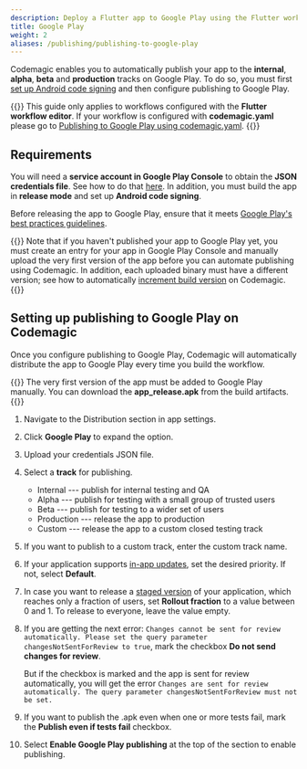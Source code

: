 ```yaml
---
description: Deploy a Flutter app to Google Play using the Flutter workflow editor
title: Google Play
weight: 2
aliases: /publishing/publishing-to-google-play
---
```


Codemagic enables you to automatically publish your app to the **internal**, **alpha**, **beta** and **production** tracks on Google Play. To do so, you must first [set up Android code signing](../code-signing/android-code-signing/ 'Android code signing') and then configure publishing to Google Play.

{{<notebox>}}
This guide only applies to workflows configured with the **Flutter workflow editor**. If your workflow is configured with **codemagic.yaml** please go to [Publishing to Google Play using codemagic.yaml](../publishing-yaml/distribution/#google-play).
{{</notebox>}}

## Requirements

You will need a **service account in Google Play Console** to obtain the **JSON credentials file**. See how to do that [here](../knowledge-base/google-play-api/). In addition, you must build the app in **release mode** and set up **Android code signing**.

Before releasing the app to Google Play, ensure that it meets [Google Play's best practices guidelines](https://developer.android.com/distribute/best-practices/launch/).

{{<notebox>}} Note that if you haven't published your app to Google Play yet, you must create an entry for your app in Google Play Console and manually upload the very first version of the app before you can automate publishing using Codemagic. In addition, each uploaded binary must have a different version; see how to automatically [increment build version](../building/build-versioning/ 'Build versioning') on Codemagic. {{</notebox>}}

## Setting up publishing to Google Play on Codemagic

Once you configure publishing to Google Play, Codemagic will automatically distribute the app to Google Play every time you build the workflow.

{{<notebox>}}
The very first version of the app must be added to Google Play manually. You can download the **app_release.apk** from the build artifacts.
{{</notebox>}}

1. Navigate to the Distribution section in app settings.
2. Click **Google Play** to expand the option.
3. Upload your credentials JSON file.
4. Select a **track** for publishing.
   - Internal --- publish for internal testing and QA
   - Alpha --- publish for testing with a small group of trusted users
   - Beta --- publish for testing to a wider set of users
   - Production --- release the app to production
   - Custom --- release the app to a custom closed testing track
5. If you want to publish to a custom track, enter the custom track name.
6. If your application supports [in-app updates](https://developer.android.com/guide/playcore/in-app-updates), set the desired priority. If not, select **Default**.
7. In case you want to release a [staged version](https://support.google.com/googleplay/android-developer/answer/6346149?hl=en) of your application, which reaches only a fraction of users, set **Rollout fraction** to a value between 0 and 1. To release to everyone, leave the value empty.
8. If you are getting the next error: `Changes cannot be sent for review automatically. Please set the query parameter changesNotSentForReview to true`, mark the checkbox **Do not send changes for review**.

    But if the checkbox is marked and the app is sent for review automatically, you will get the error `Changes are sent for review automatically. The query parameter changesNotSentForReview must not be set.`

9. If you want to publish the .apk even when one or more tests fail, mark the **Publish even if tests fail** checkbox.
10. Select **Enable Google Play publishing** at the top of the section to enable publishing.
